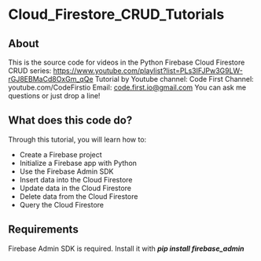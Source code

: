 # Cloud_Firestore_CRUD_Tutorials

## About
This is the source code for videos in the Python Firebase Cloud Firestore CRUD series: https://www.youtube.com/playlist?list=PLs3IFJPw3G9LW-rGJ8EBMaCd8OxGm_qQe
Tutorial by Youtube channel: Code First
Channel: youtube.com/CodeFirstio
Email: code.first.io@gmail.com
You can ask me questions or just drop a line!

## What does this code do?
Through this tutorial, you will learn how to:
* Create a Firebase project
* Initialize a Firebase app with Python 
* Use the Firebase Admin SDK
* Insert data into the Cloud Firestore
* Update data in the Cloud Firestore
* Delete data from the Cloud Firestore
* Query the Cloud Firestore

## Requirements
Firebase Admin SDK is required. Install it with ___pip install firebase_admin___
